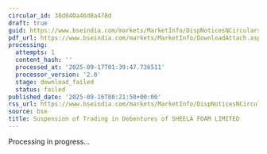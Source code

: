```yaml
---
circular_id: 38d040a46d8a478d
draft: true
guid: https://www.bseindia.com/markets/MarketInfo/DispNoticesNCirculars.aspx?Noticeid={3D3C8ACE-ABDB-4C55-A2A9-F12928EFF904}&noticeno=20250916-12&dt=09/16/2025&icount=12&totcount=79&flag=0
pdf_url: https://www.bseindia.com/markets/MarketInfo/DownloadAttach.aspx?id=20250916-12&attachedId=
processing:
  attempts: 1
  content_hash: ''
  processed_at: '2025-09-17T01:39:47.736511'
  processor_version: '2.0'
  stage: download_failed
  status: failed
published_date: '2025-09-16T08:21:58+00:00'
rss_url: https://www.bseindia.com/markets/MarketInfo/DispNoticesNCirculars.aspx?Noticeid={3D3C8ACE-ABDB-4C55-A2A9-F12928EFF904}&noticeno=20250916-12&dt=09/16/2025&icount=12&totcount=79&flag=0
source: bse
title: Suspension of Trading in Debentures of SHEELA FOAM LIMITED
---
```


Processing in progress...